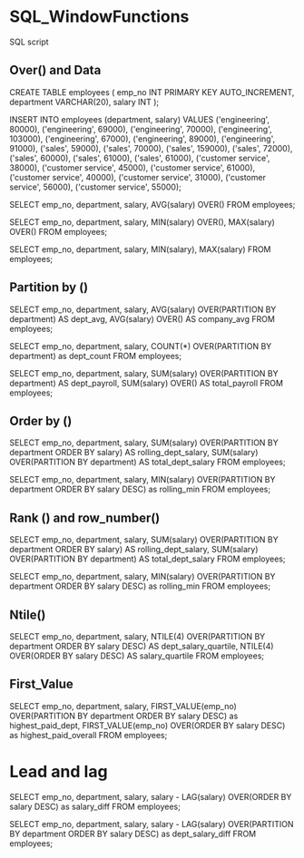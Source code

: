 # SQL_WindowFunctions
SQL script
## Over() and Data
CREATE TABLE employees (
    emp_no INT PRIMARY KEY AUTO_INCREMENT,
    department VARCHAR(20),
    salary INT
);
 
INSERT INTO employees (department, salary) VALUES
('engineering', 80000),
('engineering', 69000),
('engineering', 70000),
('engineering', 103000),
('engineering', 67000),
('engineering', 89000),
('engineering', 91000),
('sales', 59000),
('sales', 70000),
('sales', 159000),
('sales', 72000),
('sales', 60000),
('sales', 61000),
('sales', 61000),
('customer service', 38000),
('customer service', 45000),
('customer service', 61000),
('customer service', 40000),
('customer service', 31000),
('customer service', 56000),
('customer service', 55000);
 
 
SELECT emp_no, department, salary, AVG(salary) OVER() FROM employees;
 
SELECT 
    emp_no, 
    department, 
    salary, 
    MIN(salary) OVER(),
    MAX(salary) OVER()
FROM employees;
    
    
SELECT 
    emp_no, department, salary, MIN(salary), MAX(salary)
FROM
    employees;

## Partition by ()
SELECT 
    emp_no, 
    department, 
    salary, 
    AVG(salary) OVER(PARTITION BY department) AS dept_avg,
    AVG(salary) OVER() AS company_avg
FROM employees;
 
SELECT 
    emp_no, 
    department, 
    salary, 
    COUNT(*) OVER(PARTITION BY department) as dept_count
FROM employees;
 
SELECT 
    emp_no, 
    department, 
    salary, 
    SUM(salary) OVER(PARTITION BY department) AS dept_payroll,
    SUM(salary) OVER() AS total_payroll
FROM employees;

## Order by ()
SELECT 
    emp_no, 
    department, 
    salary, 
    SUM(salary) OVER(PARTITION BY department ORDER BY salary) AS rolling_dept_salary,
    SUM(salary) OVER(PARTITION BY department) AS total_dept_salary
FROM employees;
 
SELECT 
    emp_no, 
    department, 
    salary, 
    MIN(salary) OVER(PARTITION BY department ORDER BY salary DESC) as rolling_min
FROM employees;

## Rank () and row_number()
SELECT 
    emp_no, 
    department, 
    salary, 
    SUM(salary) OVER(PARTITION BY department ORDER BY salary) AS rolling_dept_salary,
    SUM(salary) OVER(PARTITION BY department) AS total_dept_salary
FROM employees;
 
SELECT 
    emp_no, 
    department, 
    salary, 
    MIN(salary) OVER(PARTITION BY department ORDER BY salary DESC) as rolling_min
FROM employees;

## Ntile()
SELECT 
    emp_no, 
    department, 
    salary,
    NTILE(4) OVER(PARTITION BY department ORDER BY salary DESC) AS dept_salary_quartile,
	NTILE(4) OVER(ORDER BY salary DESC) AS salary_quartile
FROM employees;

## First_Value
SELECT 
    emp_no, 
    department, 
    salary,
    FIRST_VALUE(emp_no) OVER(PARTITION BY department ORDER BY salary DESC) as highest_paid_dept,
    FIRST_VALUE(emp_no) OVER(ORDER BY salary DESC) as highest_paid_overall
FROM employees;

# Lead and lag
SELECT 
    emp_no, 
    department, 
    salary,
    salary - LAG(salary) OVER(ORDER BY salary DESC) as salary_diff
FROM employees;
 
SELECT 
    emp_no, 
    department, 
    salary,
    salary - LAG(salary) OVER(PARTITION BY department ORDER BY salary DESC) as dept_salary_diff
FROM employees;
